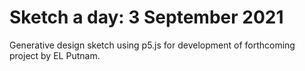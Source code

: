 # Sketch a day: 3 September 2021

Generative design sketch using p5.js for development of forthcoming project by EL Putnam.